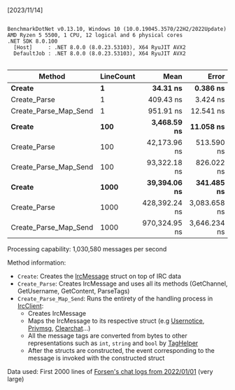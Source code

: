 [2023/11/14]
```

BenchmarkDotNet v0.13.10, Windows 10 (10.0.19045.3570/22H2/2022Update)
AMD Ryzen 5 5500, 1 CPU, 12 logical and 6 physical cores
.NET SDK 8.0.100
  [Host]     : .NET 8.0.0 (8.0.23.53103), X64 RyuJIT AVX2
  DefaultJob : .NET 8.0.0 (8.0.23.53103), X64 RyuJIT AVX2


```
| Method                | LineCount | Mean          | Error        | StdDev       | Allocated |
|---------------------- |---------- |--------------:|-------------:|-------------:|----------:|
| **Create**                | **1**         |      **34.31 ns** |     **0.386 ns** |     **0.362 ns** |         **-** |
| Create_Parse          | 1         |     409.43 ns |     3.424 ns |     3.035 ns |     688 B |
| Create_Parse_Map_Send | 1         |     951.91 ns |    12.541 ns |    11.731 ns |     496 B |
| **Create**                | **100**       |   **3,468.59 ns** |    **11.058 ns** |     **9.803 ns** |         **-** |
| Create_Parse          | 100       |  42,173.96 ns |   513.590 ns |   480.412 ns |   70800 B |
| Create_Parse_Map_Send | 100       |  93,322.18 ns |   826.022 ns |   732.247 ns |   49536 B |
| **Create**                | **1000**      |  **39,394.06 ns** |   **341.485 ns** |   **319.425 ns** |         **-** |
| Create_Parse          | 1000      | 428,392.24 ns | 3,083.658 ns | 2,733.583 ns |  737464 B |
| Create_Parse_Map_Send | 1000      | 970,324.95 ns | 3,646.234 ns | 3,044.770 ns |  512778 B |

Processing capability: 1,030,580 messages per second

Method information:
- `Create`: Creates the [IrcMessage](https://github.com/Foretack/MiniTwitch/blob/master/MiniTwitch.Irc/Internal/Models/IrcMessage.cs) struct on top of IRC data
- `Create_Parse`: Creates IrcMessage and uses all its methods (GetChannel, GetUsername, GetContent, ParseTags)
- `Create_Parse_Map_Send`: Runs the entirety of the handling process in [IrcClient](https://github.com/Foretack/MiniTwitch/blob/master/MiniTwitch.Irc/IrcClient.cs#L528):
	* Creates IrcMessage
	* Maps the IrcMessage to its respective struct (e.g [Usernotice](https://github.com/Foretack/MiniTwitch/blob/master/MiniTwitch.Irc/Models/Usernotice.cs), [Privmsg](https://github.com/Foretack/MiniTwitch/blob/master/MiniTwitch.Irc/Models/Privmsg.cs), [Clearchat](https://github.com/Foretack/MiniTwitch/blob/master/MiniTwitch.Irc/Models/ClearChat.cs)...)
	* All the message tags are converted from bytes to other representations such as `int`, `string` and `bool` by [TagHelper](https://github.com/Foretack/MiniTwitch/blob/master/MiniTwitch.Irc/Internal/Parsing/TagHelper.cs)
	* After the structs are constructed, the event corresponding to the message is invoked with the constructed struct

Data used: First 2000 lines of [Forsen's chat logs from 2022/01/01](https://logs.ivr.fi/channel/forsen/2022/1/1?raw=t) (very large)